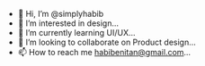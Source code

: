 - 👋 Hi, I’m @simplyhabib
- 👀 I’m interested in design...
- 🌱 I’m currently learning UI/UX...
- 💞️ I’m looking to collaborate on Product design...
- 📫 How to reach me habibenitan@gmail.com...

<!---
simplyhabib/simplyhabib is a ✨ special ✨ repository because its `README.md` (this file) appears on your GitHub profile.
You can click the Preview link to take a look at your changes.
--->
